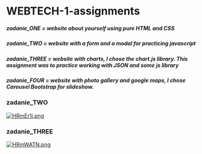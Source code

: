 # WEBTECH-1-assignments

<h5>zadanie_ONE = website about yourself using pure HTML and CSS</h5>
<h5>zadanie_TWO = website with a form and a modal for practicing javascript</h5>
<h5>zadanie_THREE = website with charts, I chose the chart.js library. This assignment was to practice working with JSON and some js library</h5>
<h5>zadanie_FOUR = website with photo gallery and google maps, I chose Carousel Bootstrap for slideshow.</h5>
<h3>zadanie_TWO</h3>
<a href="https://freeimage.host/sk"><img src="https://iili.io/HRmEr1j.png" alt="HRmEr1j.png" border="0"></a>
<h3>zadanie_THREE</h3>
<a href="https://freeimage.host/sk"><img src="https://iili.io/HRmWATN.png" alt="HRmWATN.png" border="0"></a>
